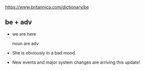 https://www.britannica.com/dictionary/be

## be + adv

* we are here

    noun  are  adv

* She is obviously in a bad mood.


* New events and major system changes are arriving this update!